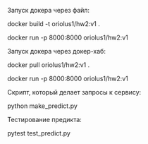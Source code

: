 

Запуск докера через файл:

docker build -t oriolus1/hw2:v1 .

docker run -p 8000:8000 oriolus1/hw2:v1

Запуск докера через докер-хаб:

docker pull oriolus1/hw2:v1 .

docker run -p 8000:8000 oriolus1/hw2:v1

Скрипт, который делает запросы к сервису:

python make_predict.py

Тестирование предикта:

pytest test_predict.py
